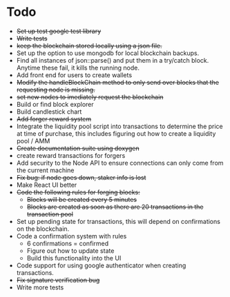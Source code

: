 # Todo
* ~~Set up test google test library~~
* ~~Write tests~~
* ~~keep the blockchain stored locally using a json file.~~
* Set up the option to use mongodb for local 
blockchain backups.
* Find all instances of json::parse() and put them 
in a try/catch block. Anytime these fail, it kills the running node.
* Add front end for users to create wallets
* ~~Modify the handleBlockChain method to only send over blocks that the 
requesting node is missing.~~
* ~~set new nodes to imediately request the blockchain~~
* Build or find block explorer
* Build candlestick chart
* ~~Add forger reward system~~
* Integrate the liquidity pool script into 
transactions to determine the price at time of 
purchase, this includes figuring out how to
create a liquidity pool / AMM
* ~~Create documentation suite using doxygen~~
* create reward transactions for forgers
* Add security to the Node API to ensure 
connections can only come from the current 
machine
* ~~Fix bug: if node goes down, staker info is lost~~
* Make React UI better
* ~~Code the following rules for forging blocks:~~ 
  * ~~Blocks will be created every 5 minutes~~
  * ~~Blocks are created as soon as there are 20 transactions in the transaction
  pool~~
* Set up pending state for transactions, this will
depend on confirmations on the blockchain.
* Code a confirmation system with rules
  * 6 confirmations = confirmed
  * Figure out how to update state
  * Build this functionality into the UI
* Code support for using google authenticator when
creating transactions.
* ~~Fix signature verification bug~~
* Write more tests